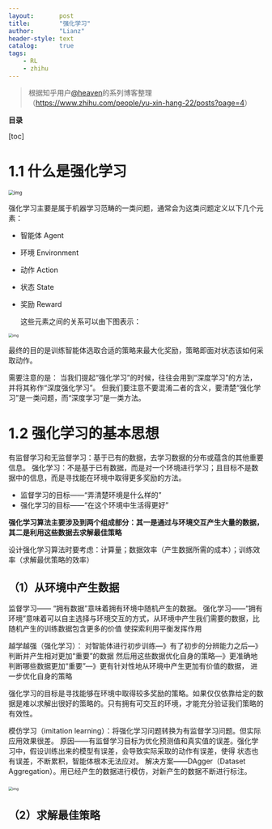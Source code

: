 ```yaml
---
layout:       post
title:        "强化学习"
author:       "Lianz"
header-style: text
catalog:      true
tags:
    - RL
    - zhihu
---
```


> 根据知乎用户[@heaven](https://www.zhihu.com/people/yu-xin-hang-22)的系列博客整理（<https://www.zhihu.com/people/yu-xin-hang-22/posts?page=4>）

**目录**

[toc]



# 1.1 什么是强化学习

<img src="https://pic4.zhimg.com/v2-8c9ba4b64d6daa539e786c6e21f519c7_r.jpg" alt="img" style="zoom: 67%;" />

  强化学习主要是属于机器学习范畴的一类问题，通常会为这类问题定义以下几个元素：

- 智能体 Agent
- 环境 Environment
- 动作 Action
- 状态 State
- 奖励 Reward

  这些元素之间的关系可以由下图表示：

<img src="https://pic3.zhimg.com/v2-4ac109628bfd404b3fdb4cf1a166cb12_r.jpg" alt="img" style="zoom:50%;" />

最终的目的是训练智能体选取合适的策略来最大化奖励，策略即面对状态该如何采取动作。

需要注意的是：
		当我们提起“强化学习”的时候，往往会用到“深度学习”的方法，并将其称作“深度强化学习”。
		但我们要注意不要混淆二者的含义，要清楚“强化学习”是一类问题，而“深度学习”是一类方法。

# 1.2 强化学习的基本思想

有监督学习和无监督学习：基于已有的数据，去学习数据的分布或蕴含的其他重要信息。
强化学习：不是基于已有数据，而是对一个环境进行学习；且目标不是数据中的信息，而是寻找能在环境中取得更多奖励的方法。

- 监督学习的目标——“弄清楚环境是什么样的”
- 强化学习的目标——“在这个环境中生活得更好”

**强化学习算法主要涉及到两个组成部分：其一是通过与环境交互产生大量的数据，**
															     **其二是利用这些数据去求解最佳策略**

设计强化学习算法时要考虑：计算量；数据效率（产生数据所需的成本）；训练效率（求解最优策略的效率）


## （1）从环境中产生数据

监督学习—— “拥有数据”意味着拥有环境中随机产生的数据。 
强化学习——“拥有环境”意味着可以自主选择与环境交互的方式，从环境中产生我们需要的数据，比随机产生的训练数据包含更多的价值
					   使探索利用平衡发挥作用

越学越强（强化学习）：
对智能体进行初步训练—》有了初步的分辨能力之后—》判断并产生相对更加“重要”的数据
然后用这些数据优化自身的策略—》更准确地判断哪些数据更加“重要”—》更有针对性地从环境中产生更加有价值的数据，
进一步优化自身的策略

​		强化学习的目标是寻找能够在环境中取得较多奖励的策略。如果仅仅依靠给定的数据是难以求解出很好的策略的。只有拥有可交互的环境，才能充分验证我们策略的有效性。

模仿学习（imitation learning）：将强化学习问题转换为有监督学习问题。但实际应用效果很差。
原因——有监督学习目标为优化预测值和真实值的误差。强化学习中，假设训练出来的模型有误差，会导致实际采取的动作有误差，使得			  状态也有误差，不断累积，智能体根本无法应对。
解决方案——DAgger（Dataset Aggregation）。用已经产生的数据进行模仿，对新产生的数据不断进行标注。

​                                                  <img src="https://pic3.zhimg.com/v2-988795f3f27434444acbd8ea5bf5b582_r.jpg" alt="img" style="zoom: 50%;" />











## （2）求解最佳策略

